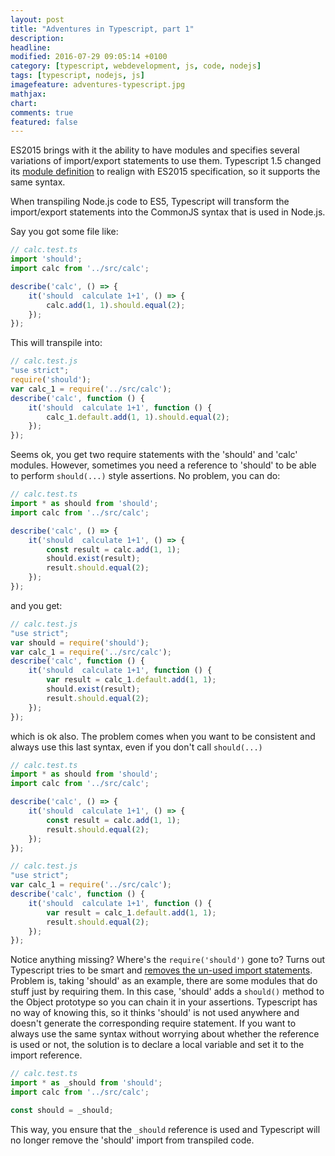 ```yaml
---
layout: post
title: "Adventures in Typescript, part 1"
description:
headline:
modified: 2016-07-29 09:05:14 +0100
category: [typescript, webdevelopment, js, code, nodejs]
tags: [typescript, nodejs, js]
imagefeature: adventures-typescript.jpg
mathjax:
chart:
comments: true
featured: false
---
```


ES2015 brings with it the ability to have modules and specifies several variations of import/export statements to use them. Typescript 1.5 changed its [module definition](https://www.typescriptlang.org/docs/handbook/modules.html) to realign with ES2015 specification, so it supports the same syntax.

When transpiling Node.js code to ES5, Typescript will transform the import/export statements into the CommonJS syntax that is used in Node.js.

Say you got some file like:

```js
// calc.test.ts
import 'should';
import calc from '../src/calc';

describe('calc', () => {
    it('should  calculate 1+1', () => {
        calc.add(1, 1).should.equal(2);
    });
});
```

This will transpile into:

```js
// calc.test.js
"use strict";
require('should');
var calc_1 = require('../src/calc');
describe('calc', function () {
    it('should  calculate 1+1', function () {
        calc_1.default.add(1, 1).should.equal(2);
    });
});
```

Seems ok, you get two require statements with the 'should' and 'calc' modules. However, sometimes you need a reference to 'should' to be able to perform ```should(...)``` style assertions.
No problem, you can do:

```js
// calc.test.ts
import * as should from 'should';
import calc from '../src/calc';

describe('calc', () => {
    it('should  calculate 1+1', () => {
        const result = calc.add(1, 1);
        should.exist(result);
        result.should.equal(2);
    });
});
```

and you get:

```js
// calc.test.js
"use strict";
var should = require('should');
var calc_1 = require('../src/calc');
describe('calc', function () {
    it('should  calculate 1+1', function () {
        var result = calc_1.default.add(1, 1);
        should.exist(result);
        result.should.equal(2);
    });
});
```

which is ok also. The problem comes when you want to be consistent and always use this last syntax, even if you don't call ```should(...)```

```js
// calc.test.ts
import * as should from 'should';
import calc from '../src/calc';

describe('calc', () => {
    it('should  calculate 1+1', () => {
        const result = calc.add(1, 1);
        result.should.equal(2);
    });
});
```

```js
// calc.test.js
"use strict";
var calc_1 = require('../src/calc');
describe('calc', function () {
    it('should  calculate 1+1', function () {
        var result = calc_1.default.add(1, 1);
        result.should.equal(2);
    });
});
```

Notice anything missing? Where's the ```require('should')``` gone to? Turns out Typescript tries to be smart and [removes the un-used import statements](https://github.com/Microsoft/TypeScript/issues/4717).
Problem is, taking 'should' as an example, there are some modules that do stuff just by requiring them. In this case, 'should' adds a ```should()``` method to the Object prototype so you can chain it in your assertions.
Typescript has no way of knowing this, so it thinks 'should' is not used anywhere and doesn't generate the corresponding require statement.
If you want to always use the same syntax without worrying about whether the reference is used or not, the solution is to declare a local variable and set it to the import reference.

```js
// calc.test.ts
import * as _should from 'should';
import calc from '../src/calc';

const should = _should;
```

This way, you ensure that the ```_should``` reference is used and Typescript will no longer remove the 'should' import from transpiled code.
